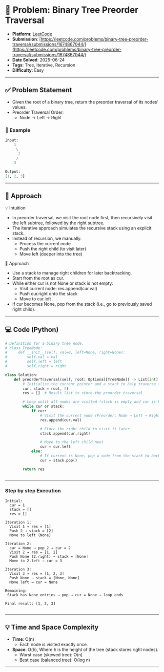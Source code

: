 # 🧲 Problem: Binary Tree Preorder Traversal

- **Platform**: [LeetCode](https://leetcode.com/problems/binary-tree-preorder-traversal/description/)
- **Submission**: [https://leetcode.com/problems/binary-tree-preorder-traversal/submissions/1674867044/](https://leetcode.com/problems/binary-tree-preorder-traversal/submissions/1674867044/)
- **Date Solved**: 2025-06-24
- **Tags**: Tree, Iterative, Recursion
- **Difficulty**: Easy

---

## ✅ Problem Statement
- Given the root of a binary tree, return the preorder traversal of its nodes’ values.
- Preorder Traversal Order:
     - Node → Left → Right

### 📌 Example
```python
Input:
    1
     \
      2
     /
    3

Output:
[1, 2, 3]

```
---

## 🚀 Approach
💡 Intuition
- In preorder traversal, we visit the root node first, then recursively visit the left subtree, followed by the right subtree.
- The iterative approach simulates the recursive stack using an explicit stack.
- Instead of recursion, we manually:
    - Process the current node
    - Push the right child (to visit later)
    - Move left (deeper into the tree)

👣 Approach
- Use a stack to manage right children for later backtracking.
- Start from the root as cur.
- While either cur is not None or stack is not empty:
     - Visit current node: res.append(cur.val)
     - Push cur.right onto the stack
     - Move to cur.left
- If cur becomes None, pop from the stack (i.e., go to previously saved right child).
---

## 💻 Code (Python)

```python
# Definition for a binary tree node.
# class TreeNode:
#     def __init__(self, val=0, left=None, right=None):
#         self.val = val
#         self.left = left
#         self.right = right

class Solution:
    def preorderTraversal(self, root: Optional[TreeNode]) -> List[int]:
        # Initialize the current pointer and a stack to help traverse the tree
        cur, stack = root, []
        res = []  # Result list to store the preorder traversal

        # Loop until all nodes are visited (stack is empty and cur is None)
        while cur or stack:
            if cur:
                # Visit the current node (Preorder: Node → Left → Right)
                res.append(cur.val)

                # Store the right child to visit it later
                stack.append(cur.right)

                # Move to the left child next
                cur = cur.left
            else:
                # If current is None, pop a node from the stack to backtrack
                cur = stack.pop()

        return res
         
```
---
### Step by step Execution
```
Initial:
  cur = 1
  stack = []
  res = []

Iteration 1:
  Visit 1 → res = [1]
  Push 2 → stack = [2]
  Move to left (None)

Iteration 2:
  cur = None → pop 2 → cur = 2
  Visit 2 → res = [1, 2]
  Push None (2.right) → stack = [None]
  Move to 2.left → cur = 3

Iteration 3:
  Visit 3 → res = [1, 2, 3]
  Push None → stack = [None, None]
  Move left → cur = None

Remaining:
 Stack has None entries → pop → cur = None → loop ends

Final result: [1, 2, 3]


```

---

## 💡 Time and Space Complexity
- **Time**: O(n)
    - Each node is visited exactly once.
- **Space**: O(h), Where h is the height of the tree (stack stores right nodes).
    - Worst case (skewed tree): O(n)
    - Best case (balanced tree): O(log n)

---
